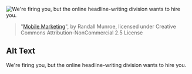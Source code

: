 ![We're firing you, but the online headline-writing division wants to hire you.](https://imgs.xkcd.com/comics/mobile_marketing.png)
> "[Mobile Marketing](https://xkcd.com/1327/)", by Randall Munroe, licensed under Creative Commons Attribution-NonCommercial 2.5 License

## Alt Text
We're firing you, but the online headline-writing division wants to hire you.
